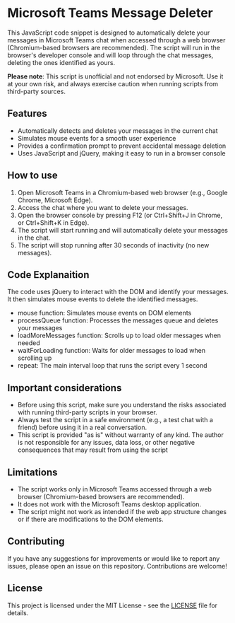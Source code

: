 # Microsoft Teams Message Deleter

This JavaScript code snippet is designed to automatically delete your messages in Microsoft Teams chat when accessed through a web browser (Chromium-based browsers are recommended). The script will run in the browser's developer console and will loop through the chat messages, deleting the ones identified as yours.

**Please note**: This script is unofficial and not endorsed by Microsoft. Use it at your own risk, and always exercise caution when running scripts from third-party sources.

## Features

- Automatically detects and deletes your messages in the current chat
- Simulates mouse events for a smooth user experience
- Provides a confirmation prompt to prevent accidental message deletion
- Uses JavaScript and jQuery, making it easy to run in a browser console

## How to use

1. Open Microsoft Teams in a Chromium-based web browser (e.g., Google Chrome, Microsoft Edge).
2. Access the chat where you want to delete your messages.
3. Open the browser console by pressing F12 (or Ctrl+Shift+J in Chrome, or Ctrl+Shift+K in Edge).
4. The script will start running and will automatically delete your messages in the chat.
5. The script will stop running after 30 seconds of inactivity (no new messages).

## Code Explanaition

The code uses jQuery to interact with the DOM and identify your messages. It then simulates mouse events to delete the identified messages.

- mouse function: Simulates mouse events on DOM elements
- processQueue function: Processes the messages queue and deletes your messages
- loadMoreMessages function: Scrolls up to load older messages when needed
- waitForLoading function: Waits for older messages to load when scrolling up
- repeat: The main interval loop that runs the script every 1 second

## Important considerations

- Before using this script, make sure you understand the risks associated with running third-party scripts in your browser.
- Always test the script in a safe environment (e.g., a test chat with a friend) before using it in a real conversation.
- This script is provided "as is" without warranty of any kind. The author is not responsible for any issues, data loss, or other negative consequences that may result from using the script

## Limitations

- The script works only in Microsoft Teams accessed through a web browser (Chromium-based browsers are recommended).
- It does not work with the Microsoft Teams desktop application.
- The script might not work as intended if the web app structure changes or if there are modifications to the DOM elements.

## Contributing

If you have any suggestions for improvements or would like to report any issues, please open an issue on this repository. Contributions are welcome!

## License

This project is licensed under the MIT License - see the [LICENSE](LICENSE) file for details.
